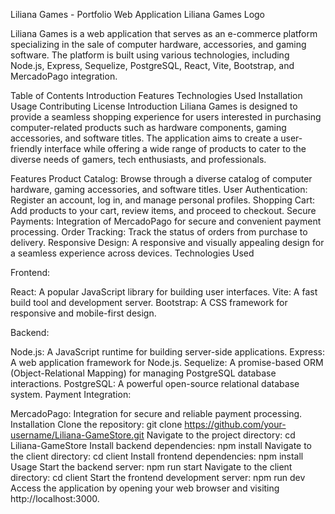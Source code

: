 Liliana Games - Portfolio Web Application
Liliana Games Logo <!-- Replace with actual logo if available -->

Liliana Games is a web application that serves as an e-commerce platform specializing in the sale of computer hardware, accessories, and gaming software. The platform is built using various technologies, including Node.js, Express, Sequelize, PostgreSQL, React, Vite, Bootstrap, and MercadoPago integration.

Table of Contents
Introduction
Features
Technologies Used
Installation
Usage
Contributing
License
Introduction
Liliana Games is designed to provide a seamless shopping experience for users interested in purchasing computer-related products such as hardware components, gaming accessories, and software titles. The application aims to create a user-friendly interface while offering a wide range of products to cater to the diverse needs of gamers, tech enthusiasts, and professionals.

Features
Product Catalog: Browse through a diverse catalog of computer hardware, gaming accessories, and software titles.
User Authentication: Register an account, log in, and manage personal profiles.
Shopping Cart: Add products to your cart, review items, and proceed to checkout.
Secure Payments: Integration of MercadoPago for secure and convenient payment processing.
Order Tracking: Track the status of orders from purchase to delivery.
Responsive Design: A responsive and visually appealing design for a seamless experience across devices.
Technologies Used

Frontend:

React: A popular JavaScript library for building user interfaces.
Vite: A fast build tool and development server.
Bootstrap: A CSS framework for responsive and mobile-first design.

Backend:

Node.js: A JavaScript runtime for building server-side applications.
Express: A web application framework for Node.js.
Sequelize: A promise-based ORM (Object-Relational Mapping) for managing PostgreSQL database interactions.
PostgreSQL: A powerful open-source relational database system.
Payment Integration:

MercadoPago: Integration for secure and reliable payment processing.
Installation
Clone the repository: git clone https://github.com/your-username/Liliana-GameStore.git
Navigate to the project directory: cd Liliana-GameStore
Install backend dependencies: npm install
Navigate to the client directory: cd client
Install frontend dependencies: npm install
Usage
Start the backend server: npm run start
Navigate to the client directory: cd client
Start the frontend development server: npm run dev
Access the application by opening your web browser and visiting http://localhost:3000.

